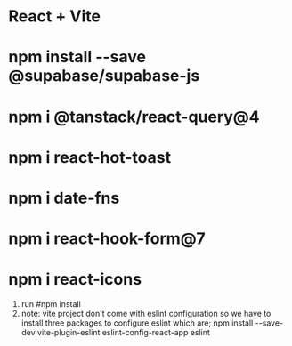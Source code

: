 # React + Vite
# npm install --save @supabase/supabase-js
#  npm i @tanstack/react-query@4
# npm i react-hot-toast
# npm i date-fns
# npm i react-hook-form@7
# npm i react-icons
1. run #npm install
2. note: vite project don't come with eslint configuration so we have to install three packages to configure eslint which are;  npm install --save-dev vite-plugin-eslint eslint-config-react-app eslint
